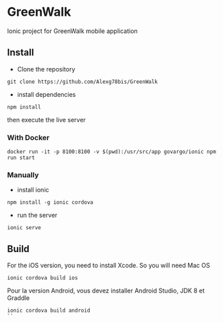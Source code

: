 # GreenWalk
Ionic project for GreenWalk mobile application

## Install

- Clone the repository
```
git clone https://github.com/Alexg78bis/GreenWalk
```

- install dependencies
```
npm install
```

then execute the live server


### With Docker
```
docker run -it -p 8100:8100 -v $(pwd):/usr/src/app govargo/ionic npm run start
```

### Manually

- install ionic
```
npm install -g ionic cordova
```

- run the server
```
ionic serve
```

## Build 
For the iOS version, you need to install Xcode. So you will need Mac OS
```
ionic cordova build ios
```

Pour la version Android, vous devez installer Android Studio, JDK 8 et Graddle
```
ionic cordova build android
``
